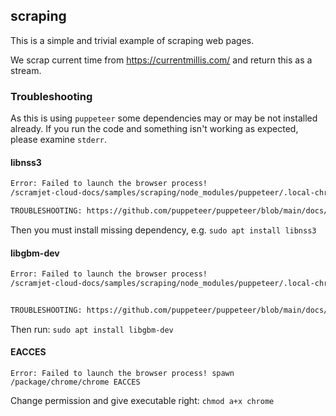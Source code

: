 ## scraping

This is a simple and trivial example of scraping web pages.

We scrap current time from https://currentmillis.com/ and return this as a stream.

### Troubleshooting

As this is using `puppeteer` some dependencies may or may be not installed already. If you run the code and something isn't working as expected, please examine `stderr`.

#### libnss3

```bash
Error: Failed to launch the browser process!
/scramjet-cloud-docs/samples/scraping/node_modules/puppeteer/.local-chromium/linux-901912/chrome-linux/chrome: error while loading shared libraries: libnss3.so: cannot open shared object file: No such file or directory

TROUBLESHOOTING: https://github.com/puppeteer/puppeteer/blob/main/docs/troubleshooting.md
```

Then you must install missing dependency, e.g. `sudo apt install libnss3`

#### libgbm-dev

```bash
Error: Failed to launch the browser process!
/scramjet-cloud-docs/samples/scraping/node_modules/puppeteer/.local-chromium/linux-901912/chrome-linux/chrome: error while loading shared libraries: libgbm.so.1: cannot open shared object file: No such file or directory


TROUBLESHOOTING: https://github.com/puppeteer/puppeteer/blob/main/docs/troubleshooting.md
```

Then run: `sudo apt install libgbm-dev`

#### EACCES

```
Error: Failed to launch the browser process! spawn /package/chrome/chrome EACCES
```

Change permission and give executable right: `chmod a+x chrome`